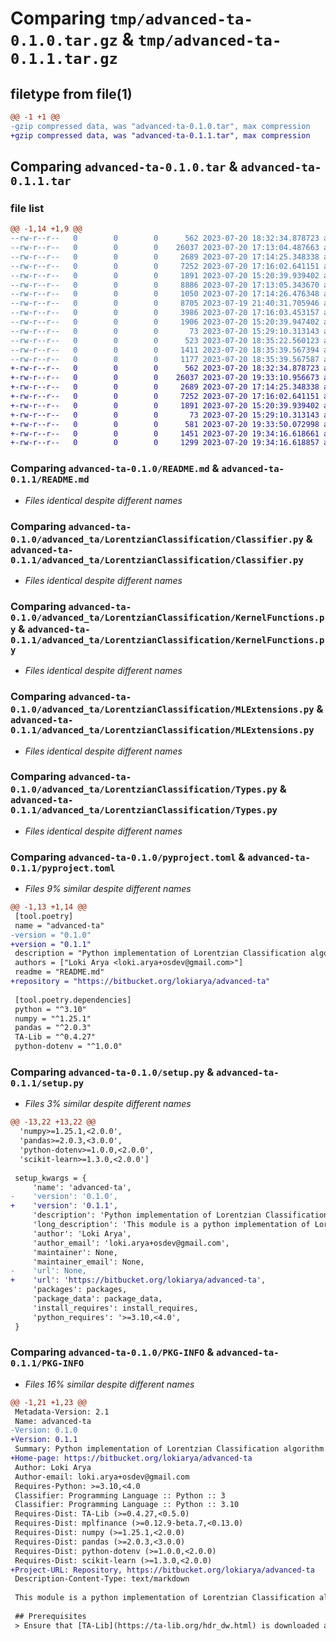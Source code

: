 # Comparing `tmp/advanced-ta-0.1.0.tar.gz` & `tmp/advanced-ta-0.1.1.tar.gz`

## filetype from file(1)

```diff
@@ -1 +1 @@
-gzip compressed data, was "advanced-ta-0.1.0.tar", max compression
+gzip compressed data, was "advanced-ta-0.1.1.tar", max compression
```

## Comparing `advanced-ta-0.1.0.tar` & `advanced-ta-0.1.1.tar`

### file list

```diff
@@ -1,14 +1,9 @@
--rw-r--r--   0        0        0      562 2023-07-20 18:32:34.878723 advanced-ta-0.1.0/README.md
--rw-r--r--   0        0        0    26037 2023-07-20 17:13:04.487663 advanced-ta-0.1.0/advanced_ta/LorentzianClassification/Classifier.py
--rw-r--r--   0        0        0     2689 2023-07-20 17:14:25.348338 advanced-ta-0.1.0/advanced_ta/LorentzianClassification/KernelFunctions.py
--rw-r--r--   0        0        0     7252 2023-07-20 17:16:02.641151 advanced-ta-0.1.0/advanced_ta/LorentzianClassification/MLExtensions.py
--rw-r--r--   0        0        0     1891 2023-07-20 15:20:39.939402 advanced-ta-0.1.0/advanced_ta/LorentzianClassification/Types.py
--rw-r--r--   0        0        0     8886 2023-07-20 17:13:05.343670 advanced-ta-0.1.0/advanced_ta/LorentzianClassification/__pycache__/Classifier.cpython-310.pyc
--rw-r--r--   0        0        0     1050 2023-07-20 17:14:26.476348 advanced-ta-0.1.0/advanced_ta/LorentzianClassification/__pycache__/KernelFunctions.cpython-310.pyc
--rw-r--r--   0        0        0     8705 2023-07-19 21:40:31.705946 advanced-ta-0.1.0/advanced_ta/LorentzianClassification/__pycache__/LorentzianClassification.cpython-310.pyc
--rw-r--r--   0        0        0     3986 2023-07-20 17:16:03.453157 advanced-ta-0.1.0/advanced_ta/LorentzianClassification/__pycache__/MLExtensions.cpython-310.pyc
--rw-r--r--   0        0        0     1906 2023-07-20 15:20:39.947402 advanced-ta-0.1.0/advanced_ta/LorentzianClassification/__pycache__/Types.cpython-310.pyc
--rw-r--r--   0        0        0       73 2023-07-20 15:29:10.313143 advanced-ta-0.1.0/advanced_ta/__init__.py
--rw-r--r--   0        0        0      523 2023-07-20 18:35:22.560123 advanced-ta-0.1.0/pyproject.toml
--rw-r--r--   0        0        0     1411 2023-07-20 18:35:39.567394 advanced-ta-0.1.0/setup.py
--rw-r--r--   0        0        0     1177 2023-07-20 18:35:39.567587 advanced-ta-0.1.0/PKG-INFO
+-rw-r--r--   0        0        0      562 2023-07-20 18:32:34.878723 advanced-ta-0.1.1/README.md
+-rw-r--r--   0        0        0    26037 2023-07-20 19:33:10.956673 advanced-ta-0.1.1/advanced_ta/LorentzianClassification/Classifier.py
+-rw-r--r--   0        0        0     2689 2023-07-20 17:14:25.348338 advanced-ta-0.1.1/advanced_ta/LorentzianClassification/KernelFunctions.py
+-rw-r--r--   0        0        0     7252 2023-07-20 17:16:02.641151 advanced-ta-0.1.1/advanced_ta/LorentzianClassification/MLExtensions.py
+-rw-r--r--   0        0        0     1891 2023-07-20 15:20:39.939402 advanced-ta-0.1.1/advanced_ta/LorentzianClassification/Types.py
+-rw-r--r--   0        0        0       73 2023-07-20 15:29:10.313143 advanced-ta-0.1.1/advanced_ta/__init__.py
+-rw-r--r--   0        0        0      581 2023-07-20 19:33:50.072998 advanced-ta-0.1.1/pyproject.toml
+-rw-r--r--   0        0        0     1451 2023-07-20 19:34:16.618661 advanced-ta-0.1.1/setup.py
+-rw-r--r--   0        0        0     1299 2023-07-20 19:34:16.618857 advanced-ta-0.1.1/PKG-INFO
```

### Comparing `advanced-ta-0.1.0/README.md` & `advanced-ta-0.1.1/README.md`

 * *Files identical despite different names*

### Comparing `advanced-ta-0.1.0/advanced_ta/LorentzianClassification/Classifier.py` & `advanced-ta-0.1.1/advanced_ta/LorentzianClassification/Classifier.py`

 * *Files identical despite different names*

### Comparing `advanced-ta-0.1.0/advanced_ta/LorentzianClassification/KernelFunctions.py` & `advanced-ta-0.1.1/advanced_ta/LorentzianClassification/KernelFunctions.py`

 * *Files identical despite different names*

### Comparing `advanced-ta-0.1.0/advanced_ta/LorentzianClassification/MLExtensions.py` & `advanced-ta-0.1.1/advanced_ta/LorentzianClassification/MLExtensions.py`

 * *Files identical despite different names*

### Comparing `advanced-ta-0.1.0/advanced_ta/LorentzianClassification/Types.py` & `advanced-ta-0.1.1/advanced_ta/LorentzianClassification/Types.py`

 * *Files identical despite different names*

### Comparing `advanced-ta-0.1.0/pyproject.toml` & `advanced-ta-0.1.1/pyproject.toml`

 * *Files 9% similar despite different names*

```diff
@@ -1,13 +1,14 @@
 [tool.poetry]
 name = "advanced-ta"
-version = "0.1.0"
+version = "0.1.1"
 description = "Python implementation of Lorentzian Classification algorithm."
 authors = ["Loki Arya <loki.arya+osdev@gmail.com>"]
 readme = "README.md"
+repository = "https://bitbucket.org/lokiarya/advanced-ta"
 
 [tool.poetry.dependencies]
 python = "^3.10"
 numpy = "^1.25.1"
 pandas = "^2.0.3"
 TA-Lib = "^0.4.27"
 python-dotenv = "^1.0.0"
```

### Comparing `advanced-ta-0.1.0/setup.py` & `advanced-ta-0.1.1/setup.py`

 * *Files 3% similar despite different names*

```diff
@@ -13,22 +13,22 @@
  'numpy>=1.25.1,<2.0.0',
  'pandas>=2.0.3,<3.0.0',
  'python-dotenv>=1.0.0,<2.0.0',
  'scikit-learn>=1.3.0,<2.0.0']
 
 setup_kwargs = {
     'name': 'advanced-ta',
-    'version': '0.1.0',
+    'version': '0.1.1',
     'description': 'Python implementation of Lorentzian Classification algorithm.',
     'long_description': 'This module is a python implementation of Lorentzian Classification algorithm developed by @jdehorty in pinescript. The original work can be found here - https://www.tradingview.com/script/WhBzgfDu-Machine-Learning-Lorentzian-Classification/\n\n## Prerequisites\n> Ensure that [TA-Lib](https://ta-lib.org/hdr_dw.html) is downloaded and built for your platform. Set `TA_INCLUDE_PATH` and `TA_LIBRARY_PATH` as mentioned in [ta-lib-python](https://github.com/TA-Lib/ta-lib-python#installation). TA-Lib package itself will be installed as a dependency of `advanced-ta`.',
     'author': 'Loki Arya',
     'author_email': 'loki.arya+osdev@gmail.com',
     'maintainer': None,
     'maintainer_email': None,
-    'url': None,
+    'url': 'https://bitbucket.org/lokiarya/advanced-ta',
     'packages': packages,
     'package_data': package_data,
     'install_requires': install_requires,
     'python_requires': '>=3.10,<4.0',
 }
```

### Comparing `advanced-ta-0.1.0/PKG-INFO` & `advanced-ta-0.1.1/PKG-INFO`

 * *Files 16% similar despite different names*

```diff
@@ -1,21 +1,23 @@
 Metadata-Version: 2.1
 Name: advanced-ta
-Version: 0.1.0
+Version: 0.1.1
 Summary: Python implementation of Lorentzian Classification algorithm.
+Home-page: https://bitbucket.org/lokiarya/advanced-ta
 Author: Loki Arya
 Author-email: loki.arya+osdev@gmail.com
 Requires-Python: >=3.10,<4.0
 Classifier: Programming Language :: Python :: 3
 Classifier: Programming Language :: Python :: 3.10
 Requires-Dist: TA-Lib (>=0.4.27,<0.5.0)
 Requires-Dist: mplfinance (>=0.12.9-beta.7,<0.13.0)
 Requires-Dist: numpy (>=1.25.1,<2.0.0)
 Requires-Dist: pandas (>=2.0.3,<3.0.0)
 Requires-Dist: python-dotenv (>=1.0.0,<2.0.0)
 Requires-Dist: scikit-learn (>=1.3.0,<2.0.0)
+Project-URL: Repository, https://bitbucket.org/lokiarya/advanced-ta
 Description-Content-Type: text/markdown
 
 This module is a python implementation of Lorentzian Classification algorithm developed by @jdehorty in pinescript. The original work can be found here - https://www.tradingview.com/script/WhBzgfDu-Machine-Learning-Lorentzian-Classification/
 
 ## Prerequisites
 > Ensure that [TA-Lib](https://ta-lib.org/hdr_dw.html) is downloaded and built for your platform. Set `TA_INCLUDE_PATH` and `TA_LIBRARY_PATH` as mentioned in [ta-lib-python](https://github.com/TA-Lib/ta-lib-python#installation). TA-Lib package itself will be installed as a dependency of `advanced-ta`.
```


